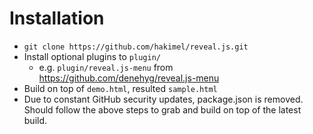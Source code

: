# Installation
- `git clone https://github.com/hakimel/reveal.js.git`
- Install optional plugins to `plugin/`
    - e.g. `plugin/reveal.js-menu` from https://github.com/denehyg/reveal.js-menu
- Build on top of `demo.html`, resulted `sample.html`
- Due to constant GitHub security updates, package.json is removed. Should follow the above steps to grab and build on top of the latest build.